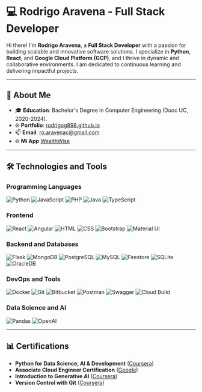 
# 💻 Rodrigo Aravena - Full Stack Developer

Hi there! I'm **Rodrigo Aravena**, a **Full Stack Developer** with a passion for building scalable and innovative software solutions. I specialize in **Python**, **React**, and **Google Cloud Platform (GCP)**, and I thrive in dynamic and collaborative environments. I am dedicated to continuous learning and delivering impactful projects.

---

## 🚀 About Me

- 🎓 **Education**: Bachelor's Degree in Computer Engineering (Duoc UC, 2020-2024).  
- 🌐 **Portfolio**: [rodrigog898.github.io](https://rodrigog898.github.io)  
- 📫 **Email**: [ro.aravenac@gmail.com](mailto:ro.aravenac@gmail.com)
- 🌐 **Mi App**  [WealthWise](https://rodrigo-aravena.vexy.host)  


---

## 🛠️ Technologies and Tools

### Programming Languages
![Python](https://img.shields.io/badge/Python-3776AB?style=for-the-badge&logo=python&logoColor=white)
![JavaScript](https://img.shields.io/badge/JavaScript-F7DF1E?style=for-the-badge&logo=javascript&logoColor=black)
![PHP](https://img.shields.io/badge/PHP-777BB4?style=for-the-badge&logo=php&logoColor=white)
![Java](https://img.shields.io/badge/Java-007396?style=for-the-badge&logo=java&logoColor=white)
![TypeScript](https://img.shields.io/badge/TypeScript-3178C6?style=for-the-badge&logo=typescript&logoColor=white)

### Frontend
![React](https://img.shields.io/badge/React-61DAFB?style=for-the-badge&logo=react&logoColor=black)
![Angular](https://img.shields.io/badge/Angular-DD0031?style=for-the-badge&logo=angular&logoColor=white)
![HTML](https://img.shields.io/badge/HTML5-E34F26?style=for-the-badge&logo=html5&logoColor=white)
![CSS](https://img.shields.io/badge/CSS3-1572B6?style=for-the-badge&logo=css3&logoColor=white)
![Bootstrap](https://img.shields.io/badge/Bootstrap-7952B3?style=for-the-badge&logo=bootstrap&logoColor=white)
![Material UI](https://img.shields.io/badge/Material_UI-0081CB?style=for-the-badge&logo=mui&logoColor=white)

### Backend and Databases
![Flask](https://img.shields.io/badge/Flask-000000?style=for-the-badge&logo=flask&logoColor=white)
![MongoDB](https://img.shields.io/badge/MongoDB-47A248?style=for-the-badge&logo=mongodb&logoColor=white)
![PostgreSQL](https://img.shields.io/badge/PostgreSQL-336791?style=for-the-badge&logo=postgresql&logoColor=white)
![MySQL](https://img.shields.io/badge/MySQL-4479A1?style=for-the-badge&logo=mysql&logoColor=white)
![Firestore](https://img.shields.io/badge/Firestore-FFCA28?style=for-the-badge&logo=firebase&logoColor=black)
![SQLite](https://img.shields.io/badge/SQLite-003B57?style=for-the-badge&logo=sqlite&logoColor=white)
![OracleDB](https://img.shields.io/badge/OracleDB-F80000?style=for-the-badge&logo=oracle&logoColor=white)

### DevOps and Tools
![Docker](https://img.shields.io/badge/Docker-2496ED?style=for-the-badge&logo=docker&logoColor=white)
![Git](https://img.shields.io/badge/Git-F05032?style=for-the-badge&logo=git&logoColor=white)
![Bitbucket](https://img.shields.io/badge/Bitbucket-0052CC?style=for-the-badge&logo=bitbucket&logoColor=white)
![Postman](https://img.shields.io/badge/Postman-FF6C37?style=for-the-badge&logo=postman&logoColor=white)
![Swagger](https://img.shields.io/badge/Swagger-85EA2D?style=for-the-badge&logo=swagger&logoColor=black)
![Cloud Build](https://img.shields.io/badge/Cloud_Build-4285F4?style=for-the-badge&logo=google-cloud&logoColor=white)

### Data Science and AI
![Pandas](https://img.shields.io/badge/Pandas-150458?style=for-the-badge&logo=pandas&logoColor=white)
![OpenAI](https://img.shields.io/badge/OpenAI-412991?style=for-the-badge&logo=openai&logoColor=white)

---

## 📊 Certifications

- **Python for Data Science, AI & Development** ([Coursera](https://coursera.org/verify/TL3W2NDSCN7Y))
- **Associate Cloud Engineer Certification** ([Google](https://partner.cloudskillsboost.google/public_profiles/cfaeaef5-bb98-48ab-b7ee-368124e19994))
- **Introduction to Generative AI** ([Coursera](https://coursera.org/verify/S24W2OWTPDS5))
- **Version Control with Git** ([Coursera](https://coursera.org/verify/BVONOLQ52CD7))

